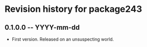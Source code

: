 # Revision history for package243

## 0.1.0.0 -- YYYY-mm-dd

* First version. Released on an unsuspecting world.
